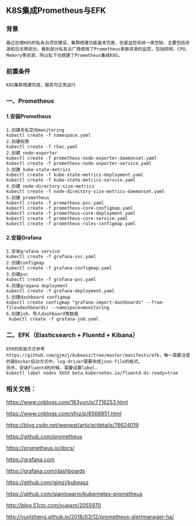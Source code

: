 ## K8S集成Prometheus与EFK 

### 背景

```
最近在做K8S的私有云项目建设，集群搭建功能基本完善，但是监控系统一直空缺，主要包括资源和日志两部分。看到部分私有云厂商使用了Prometheus来做资源的监控，包括网络、CPU、Memory等资源，所以私下也搭建了Prometheus集成K8S。
```

### 前置条件

```
K8S集群搭建完成，服务均正常运行
```

### 一、Prometheus 

#### 1.安装Prometheus 

```
1.创建命名空间monitoring
kubectl create -f namespace.yaml
2.创建权限
kubectl create -f rbac.yaml
2.创建 node-exporter
kubectl create -f prometheus-node-exporter-daemonset.yaml
kubectl create -f prometheus-node-exporter-service.yaml
3.创建 kube-state-metrics
kubectl create -f kube-state-metrics-deployment.yaml
kubectl create -f kube-state-metrics-service.yaml
4.创建 node-directory-size-metrics
kubectl create -f node-directory-size-metrics-daemonset.yaml
5.创建 prometheus
kubectl create -f prometheus-pvc.yaml
kubectl create -f prometheus-core-configmap.yaml
kubectl create -f prometheus-core-deployment.yaml
kubectl create -f prometheus-core-service.yaml
kubectl create -f prometheus-rules-configmap.yaml
```

#### 2.安装Grafana

```
1.安装grafana service
kubectl create -f grafana-svc.yaml
2.创建configmap
kubectl create -f grafana-configmap.yaml
3.创建pvc
kubectl create -f grafana-pvc.yaml
4.创建gragana deployment
kubectl create -f grafana-deployment.yaml
5.创建dashboard configmap
kubectl create configmap "grafana-import-dashboards" --from-file=dashboards/ --namespace=monitoring
6.创建job，导入dashboard等数据
 kubectl create -f grafana-job.yaml
```



### 二、EFK（Elasticsearch + Fluentd + Kibana）

```
EFK的安装方式参考 https://github.com/gjmzj/kubeasz/tree/master/manifests/efk，唯一需要注意的是Docker启动方式中，log-driver需要改成json-file的格式。
另外，安装Fluentd的时候，需要设置label，
kubectl label nodes XXXX beta.kubernetes.io/fluentd-ds-ready=true
```



### 相关文档：

https://www.cnblogs.com/163yun/p/7716253.html

https://www.cnblogs.com/sfnz/p/6566951.html

https://blog.csdn.net/wenwst/article/details/76624019

https://github.com/prometheus

https://prometheus.io/docs/

https://grafana.com

https://grafana.com/dashboards

https://github.com/gjmzj/kubeasz

https://github.com/giantswarm/kubernetes-prometheus

http://blog.51cto.com/xujpxm/2055970

http://yunlzheng.github.io/2018/03/12/prometheus-alertmanager-ha/